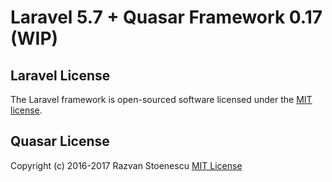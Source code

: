 # Laravel 5.7 + Quasar Framework 0.17 (WIP)

## Laravel License

The Laravel framework is open-sourced software licensed under the [MIT license](http://opensource.org/licenses/MIT).

## Quasar License

Copyright (c) 2016-2017 Razvan Stoenescu
[MIT License](http://en.wikipedia.org/wiki/MIT_License)

